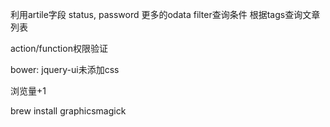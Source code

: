 利用artile字段 status, password
更多的odata filter查询条件
根据tags查询文章列表

action/function权限验证

bower: jquery-ui未添加css

浏览量+1

brew install graphicsmagick